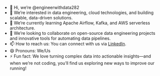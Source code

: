 - 👋 Hi, we’re @engineerwithdata282
- 👀 We’re interested in data engineering, cloud technologies, and building scalable, data-driven solutions.
- 🌱 We’re currently learning Apache Airflow, Kafka, and AWS serverless architecture.
- 💞️ We’re looking to collaborate on open-source data engineering projects and innovative tools for automating data pipelines.
- 📫 How to reach us: You can connect with us via [LinkedIn](www.linkedin.com/in/morgan-riley-588451332).
- 😄 Pronouns: We/Us
- ⚡ Fun fact: We love turning complex data into actionable insights—and when we’re not coding, you’ll find us exploring new ways to improve our running!
